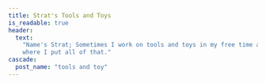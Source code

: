```yaml
---
title: Strat's Tools and Toys
is_readable: true
header:
  text:
    "Name's Strat; Sometimes I work on tools and toys in my free time and here's
    where I put all of that."
cascade:
  post_name: "tools and toy"
---
```

